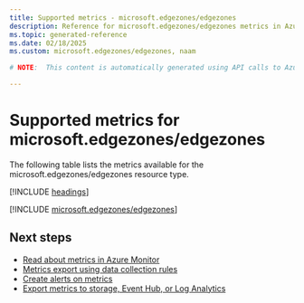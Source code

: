 ```yaml
---
title: Supported metrics - microsoft.edgezones/edgezones
description: Reference for microsoft.edgezones/edgezones metrics in Azure Monitor.
ms.topic: generated-reference
ms.date: 02/18/2025
ms.custom: microsoft.edgezones/edgezones, naam

# NOTE:  This content is automatically generated using API calls to Azure. Any edits made on these files will be overwritten in the next run of the script. 

---
```


  
# Supported metrics for microsoft.edgezones/edgezones
  
The following table lists the metrics available for the microsoft.edgezones/edgezones resource type.  
  
  
[!INCLUDE [headings](~/reusable-content/ce-skilling/azure/includes/azure-monitor/reference/metrics/metrics-headings.md)]  
  
 

[!INCLUDE [microsoft.edgezones/edgezones](~/reusable-content/ce-skilling/azure/includes/azure-monitor/reference/metrics/microsoft-edgezones-edgezones-metrics-include.md)]  



## Next steps

- [Read about metrics in Azure Monitor](/azure/azure-monitor/data-platform)
- [Metrics export using data collection rules](/azure/azure-monitor/essentials/data-collection-metrics)
- [Create alerts on metrics](/azure/azure-monitor/alerts/alerts-overview)
- [Export metrics to storage, Event Hub, or Log Analytics](/azure/azure-monitor/essentials/platform-logs-overview)
